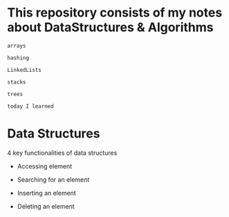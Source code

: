 # This repository consists of my notes about DataStructures & Algorithms

`arrays`

`hashing`

`LinkedLists`

`stacks`

`trees`

`today I learned`

# Data Structures

4 key functionalities of data structures

- Accessing element

- Searching for an element

- Inserting an element

- Deleting an element